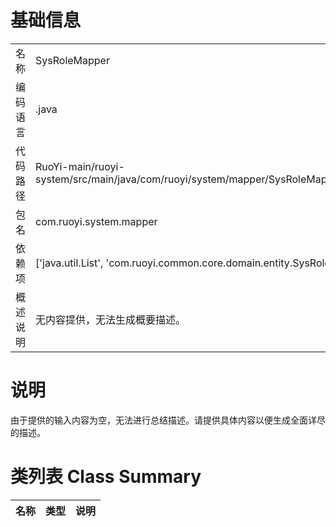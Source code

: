 # 基础信息

|      |      |
|------|------|
| 名称 | SysRoleMapper |
| 编码语言 | .java |
| 代码路径 | RuoYi-main/ruoyi-system/src/main/java/com/ruoyi/system/mapper/SysRoleMapper.java |
| 包名 | com.ruoyi.system.mapper |
| 依赖项 | ['java.util.List', 'com.ruoyi.common.core.domain.entity.SysRole'] |
| 概述说明 | 无内容提供，无法生成概要描述。 |

# 说明

由于提供的输入内容为空，无法进行总结描述。请提供具体内容以便生成全面详尽的描述。

# 类列表 Class Summary

| 名称   | 类型  | 说明 |
|-------|------|-------------|




